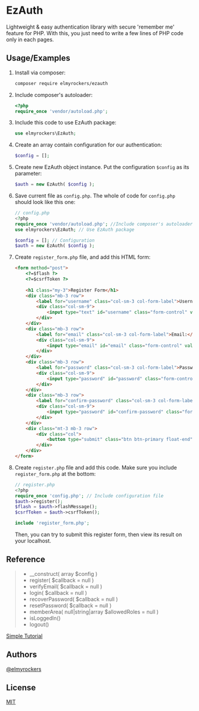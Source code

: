 
# EzAuth

Lightweight & easy authentication library with secure 'remember me' feature for PHP. With this, you just need to write a few lines of PHP code only in each pages.

## Usage/Examples

1. Install via composer:
	```sh
	composer require elmyrockers/ezauth
	```
2. Include composer's autoloader:
	```php
	<?php
	require_once 'vendor/autoload.php';
	```
3. Include this code to use EzAuth package:
	```php
	use elmyrockers\EzAuth;
	```
4. Create an array contain configuration for our authentication:
	```php
	$config = [];
	```
5. Create new EzAuth object instance. Put the configuration `$config` as its parameter:
	```php
	$auth = new EzAuth( $config );
	```
6. Save current file as `config.php`. The whole of code for `config.php` should look like this one:
	```php
	// config.php
	<?php
	require_once 'vendor/autoload.php'; //Include composer's autoloader
	use elmyrockers\EzAuth; // Use EzAuth package

	$config = []; // Configuration
	$auth = new EzAuth( $config );
	```
7. Create `register_form.php` file, and add this HTML form:
	```html
	<form method="post">
		<?=$flash ?>
		<?=$csrfToken ?>
		
		<h1 class="my-3">Register Form</h1>
		<div class="mb-3 row">
			<label for="username" class="col-sm-3 col-form-label">Username:</label>
			<div class="col-sm-9">
				<input type="text" id="username" class="form-control" value="">
			</div>
		</div>
		<div class="mb-3 row">
			<label for="email" class="col-sm-3 col-form-label">Email:</label>
			<div class="col-sm-9">
				<input type="email" id="email" class="form-control" value="">
			</div>
		</div>
		<div class="mb-3 row">
			<label for="password" class="col-sm-3 col-form-label">Password:</label>
			<div class="col-sm-9">
				<input type="password" id="password" class="form-control">
			</div>
		</div>
		<div class="mb-3 row">
			<label for="confirm-password" class="col-sm-3 col-form-label">Confirm Password:</label>
			<div class="col-sm-9">
				<input type="password" id="confirm-password" class="form-control">
			</div>
		</div>
		<div class="mt-3 mb-3 row">
			<div class="col">
				<button type="submit" class="btn btn-primary float-end">Register</button>
			</div>
		</div>
	</form>
	```
7. Create `register.php` file and add this code. Make sure you include `register_form.php` at the bottom:
	```php
	// register.php
	<?php
	require_once 'config.php'; // Include configuration file
	$auth->register();
	$flash = $auth->flashMessage();
	$csrfToken = $auth->csrfToken();

	include 'register_form.php'; 
	```
	Then, you can try to submit this register form, then view its result on your localhost.
	

## Reference

>- __construct( array $config )
>- register( $callback = null )
>- verifyEmail( $callback = null )
>- login( $callback = null )
>- recoverPassword( $callback = null )
>- resetPassword( $callback = null )
>- memberArea( null\|string\|array $allowedRoles = null )
>- isLoggedIn()
>- logout()

[Simple Tutorial](https://elmyrockers.github.io/EzAuth)

## Authors

[@elmyrockers](https://www.github.com/elmyrockers)


## License

[MIT](https://choosealicense.com/licenses/mit/)